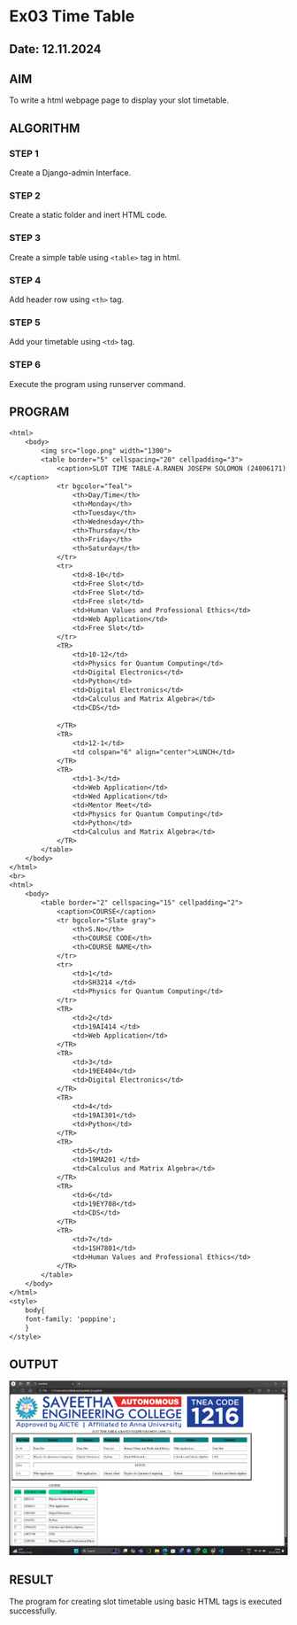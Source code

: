 # Ex03 Time Table
## Date: 12.11.2024

## AIM
To write a html webpage page to display your slot timetable.

## ALGORITHM
### STEP 1
Create a Django-admin Interface.

### STEP 2
Create a static folder and inert HTML code.

### STEP 3
Create a simple table using ```<table>``` tag in html.

### STEP 4
Add header row using ```<th>``` tag.

### STEP 5
Add your timetable using ```<td>``` tag.

### STEP 6
Execute the program using runserver command.

## PROGRAM
```
<html>
    <body>
        <img src="logo.png" width="1300">
        <table border="5" cellspacing="20" cellpadding="3">
            <caption>SLOT TIME TABLE-A.RANEN JOSEPH SOLOMON (24006171)</caption>
            <tr bgcolor="Teal">
                <th>Day/Time</th>
                <th>Monday</th>
                <th>Tuesday</th>
                <th>Wednesday</th>
                <th>Thursday</th>
                <th>Friday</th>
                <th>Saturday</th>
            </tr>
            <tr>
                <td>8-10</td>
                <td>Free Slot</td>
                <td>Free Slot</td>
                <td>Free slot</td>
                <td>Human Values and Professional Ethics</td>
                <td>Web Application</td>
                <td>Free Slot</td>
            </tr>
            <TR>
                <td>10-12</td>
                <td>Physics for Quantum Computing</td>
                <td>Digital Electronics</td>
                <td>Python</td>
                <td>Digital Electronics</td>
                <td>Calculus and Matrix Algebra</td>
                <td>CDS</td>

            </TR>
            <TR>
                <td>12-1</td>
                <td colspan="6" align="center">LUNCH</td>
            </TR>
            <TR>
                <td>1-3</td>
                <td>Web Application</td>
                <td>Wed Application</td>
                <td>Mentor Meet</td>
                <td>Physics for Quantum Computing</td>
                <td>Python</td>
                <td>Calculus and Matrix Algebra</td>
            </TR>
        </table>
    </body>
</html>
<br>
<html>
    <body>
        <table border="2" cellspacing="15" cellpadding="2">
            <caption>COURSE</caption>
            <tr bgcolor="Slate gray">
                <th>S.No</th>
                <th>COURSE CODE</th>
                <th>COURSE NAME</th>
            </tr>
            <tr>
                <td>1</td>
                <td>SH3214 </td>
                <td>Physics for Quantum Computing</td>
            </tr>
            <TR>
                <td>2</td>
                <td>19AI414 </td>
                <td>Web Application</td>
            </TR>
            <TR>
                <td>3</td>
                <td>19EE404</td>
                <td>Digital Electronics</td>
            </TR>
            <TR>
                <td>4</td>
                <td>19AI301</td>
                <td>Python</td>
            </TR>
            <TR>
                <td>5</td>
                <td>19MA201 </td>
                <td>Calculus and Matrix Algebra</td>
            </TR>
            <TR>
                <td>6</td>
                <td>19EY708</td>
                <td>CDS</td>
            </TR>
            <TR>
                <td>7</td>
                <td>1SH7801</td>
                <td>Human Values and Professional Ethics</td>
            </TR>
        </table>
    </body>
</html>
<style>
    body{
    font-family: 'poppine';
    }
</style>
```

## OUTPUT
![alt text](image-1.png)

## RESULT
The program for creating slot timetable using basic HTML tags is executed successfully.
